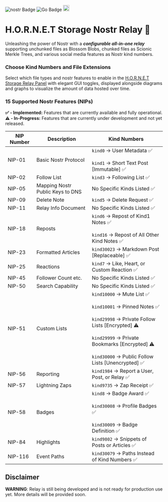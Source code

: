 ![nostr Badge](https://img.shields.io/badge/nostr-8e30eb?style=flat) ![Go Badge](https://img.shields.io/badge/Go-00ADD8?logo=go&logoColor=white) <img src="https://static.wixstatic.com/media/e9326a_3823e7e6a7e14488954bb312d11636da~mv2.png" height="20">

# H.O.R.N.E.T Storage Nostr Relay 🐝

Unleashing the power of Nostr with a ***configurable all-in-one relay*** supporting unchunked files as Blossom Blobs, chunked files as Scionic Merkle Trees, and various social media features as Nostr kind numbers.

### Choose Kind Numbers and File Extensions
Select which file types and nostr features to enable in the [H.O.R.N.E.T Storage Relay Panel](https://github.com/HORNET-Storage/hornet-storage-panel) with elegant GUI toggles, displayed alongside diagrams and graphs to visualize the amount of data hosted over time.

### 15 Supported Nostr Features (NIPs)
**✅ - Implemented:** Features that are currently available and fully operational.  
**⚠️ - In-Progress:** Features that are currently under development and not yet released.

| NIP Number | Description                        | Kind Numbers                                                      |
|------------|------------------------------------|-------------------------------------------------------------------|
| NIP-01     | Basic Nostr Protocol               | `kind0` → User Metadata ✅<br><br>`kind1` → Short Text Post [Immutable] ✅ |
| NIP-02     | Follow List                        | `kind3` → Following List ✅                                         |
| NIP-05     | Mapping Nostr Public Keys to DNS   | No Specific Kinds Listed ✅                                       |
| NIP-09     | Delete Note                        | `kind5` → Delete Request ✅                                         |
| NIP-11     | Relay Info Document                | No Specific Kinds Listed ✅                                       |
| NIP-18     | Reposts                            | `kind6` → Repost of Kind1 Notes ✅<br><br>`kind16` → Repost of All Other Kind Notes ✅ |
| NIP-23     | Formatted Articles                 | `kind30023` → Markdown Post [Replaceable] ✅                        |
| NIP-25     | Reactions                          | `kind7` → Like, Heart, or Custom Reaction ✅                        |
| NIP-45     | Follower Count etc.                 | No Specific Kinds Listed ✅                                       |
| NIP-50     | Search Capability                  | No Specific Kinds Listed ✅                                       |
| NIP-51     | Custom Lists                       | `kind10000` → Mute List ✅<br><br>`kind10001` → Pinned Notes ✅<br><br>`kind29998` → Private Follow Lists [Encrypted] ⚠️<br><br>`kind29999` → Private Bookmarks [Encrypted] ⚠️<br><br>`kind30000` → Public Follow Lists [Unencrypted] ✅ |
| NIP-56     | Reporting                          | `kind1984` → Report a User, Post, or Relay ✅                       |
| NIP-57     | Lightning Zaps                     | `kind9735` → Zap Receipt ✅                                         |
| NIP-58     | Badges                             | `kind8` → Badge Award ✅<br><br>`kind30008` → Profile Badges ✅<br><br>`kind30009` → Badge Definition ✅ |
| NIP-84     | Highlights                         | `kind9802` → Snippets of Posts or Articles ✅                       |
| NIP-116    | Event Paths                        | `kind30079` → Paths Instead of Kind Numbers ✅                     |

## Disclaimer
**WARNING**: Relay is still being developed and is not ready for production use yet. More details will be provided soon.
